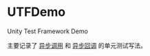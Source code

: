 # UTFDemo

Unity Test Framework Demo

主要记录了 [异步调用](https://github.com/onerain88/UTFDemo/blob/e8f7b54370e6563d5381b763c1598c5929a9a4de/Assets/Tests/HelloTest.cs#L22) 和 [异步回调](https://github.com/onerain88/UTFDemo/blob/e8f7b54370e6563d5381b763c1598c5929a9a4de/Assets/Tests/HelloTest.cs#L44) 的单元测试写法。
